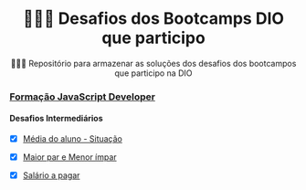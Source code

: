 <h1 align="center">👩🏻‍💻 Desafios dos Bootcamps DIO que participo</h1>

<p align="center">🧙🏻‍♀️ Repositório para armazenar as soluções dos desafios dos bootcampos que participo na DIO</p>

### [Formação JavaScript Developer]([https://web.dio.me/track/orange-tech-backend](https://web.dio.me/track/6e3cb1b0-bbcc-4cab-8d5c-c2c7acec960d))
#### Desafios Intermediários

- [x] [Média do aluno - Situação](https://github.com/srtapoe/bootcamps-dio-atual/blob/main/javascript-developer/mediaAluno.js)
- [x] [Maior par e Menor ímpar](https://github.com/srtapoe/bootcamps-dio-atual/blob/main/javascript-developer/menorMaior.js)
- [x] [Salário a pagar](https://github.com/srtapoe/bootcamps-dio-atual/blob/main/javascript-developer/calculoSalarial.js)


